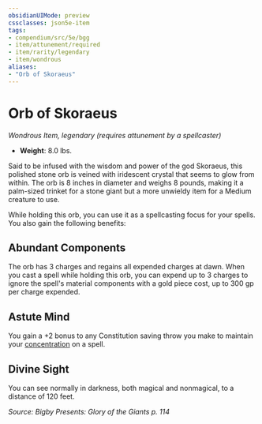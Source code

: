 ```yaml
---
obsidianUIMode: preview
cssclasses: json5e-item
tags:
- compendium/src/5e/bgg
- item/attunement/required
- item/rarity/legendary
- item/wondrous
aliases: 
- "Orb of Skoraeus"
---
```

# Orb of Skoraeus
*Wondrous Item, legendary (requires attunement by a spellcaster)*  

- **Weight**: 8.0 lbs.

Said to be infused with the wisdom and power of the god Skoraeus, this polished stone orb is veined with iridescent crystal that seems to glow from within. The orb is 8 inches in diameter and weighs 8 pounds, making it a palm-sized trinket for a stone giant but a more unwieldy item for a Medium creature to use.

While holding this orb, you can use it as a spellcasting focus for your spells. You also gain the following benefits:

## Abundant Components

The orb has 3 charges and regains all expended charges at dawn. When you cast a spell while holding this orb, you can expend up to 3 charges to ignore the spell's material components with a gold piece cost, up to 300 gp per charge expended.

## Astute Mind

You gain a +2 bonus to any Constitution saving throw you make to maintain your [concentration](5E2014官方资源/规则/conditions.md#concentration) on a spell.

## Divine Sight

You can see normally in darkness, both magical and nonmagical, to a distance of 120 feet.

*Source: Bigby Presents: Glory of the Giants p. 114*